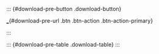 
::: {#download-pre-button .download-button}
<div>

[\_](_ "Download Quarto"){#download-pre-url .btn .btn-action .btn-action-primary}

</div>
:::

::: {#download-pre-table .download-table}
:::
